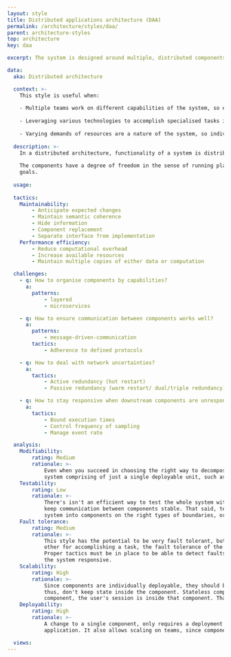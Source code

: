 ```yaml
---
layout: style
title: Distributed applications architecture (DAA)
permalink: /architecture/styles/daa/
parent: architecture-styles
top: architecture
key: daa

excerpt: The system is designed around multiple, distributed components.

data:
  aka: Distributed architecture

  context: >-
    This style is useful when:
    
    - Multiple teams work on different capabilities of the system, so each team can have ownership of one or more components
    
    - Leveraging various technologies to accomplish specialised tasks is an architectural concern
    
    - Varying demands of resources are a nature of the system, so individually scalable components are a concern
  
  description: >-
    In a distributed architecture, functionality of a system is distributed across various components that work together to accomplish tasks.
      
    The components have a degree of freedom in the sense of running platforms, number of instances, and other strategic or tactical approaches to reach system
    goals.
 
  usage:
  
  tactics:
    Maintainability:
        - Anticipate expected changes
        - Maintain semantic coherence
        - Hide information
        - Component replacement
        - Separate interface from implementation
    Performance efficiency:
        - Reduce computational overhead
        - Increase available resources
        - Maintain multiple copies of either data or computation

  challenges:
    - q: How to organise components by capabilities?
      a:
        patterns:
            - layered
            - microservices

    - q: How to ensure communication between components works well?
      a:
        patterns:
            - message-driven-communication
        tactics:
            - Adherence to defined protocols

    - q: How to deal with network uncertainties?
      a:
        tactics:
            - Active redundancy (hot restart)
            - Passive redundancy (warm restart/ dual/triple redundancy)

    - q: How to stay responsive when downstream components are unresponsive?
      a:
        tactics:
            - Bound execution times
            - Control frequency of sampling
            - Manage event rate

  analysis:
    Modifiability:
        rating: Medium
        rationale: >-
            Even when you succeed in choosing the right way to decompose the system into distributed components, the system is inherently more complex than a
            system comprising of just a single deployable unit, such as the Monolith.
    Testability:
        rating: Low
        rationale: >-
            There's isn't an efficient way to test the whole system with all components in conjunction. There must be proper measures in place to
            keep communication between components stable. That said, testing each component on its own only works well when having decomposed the
            system into components on the right types of boundaries, or you will still need multiple components under test to verify a feature.
    Fault tolerance:
        rating: Medium
        rationale: >-
            This style has the potential to be very fault tolerant, but you need to design for failure to achieve it. If components are very dependent on each
            other for accomplishing a task, the fault tolerance of the entire system is only as good as the most reliable component.
            Proper tactics must be in place to be able to detect faults quickly and take proper measures (preferably automatically) to keep
            the system responsive.
    Scalability:
        rating: High
        rationale: >-
            Since components are individually deployable, they should be able to scale individually as well. This only works if the components are stateless;
            thus, don't keep state inside the component. Stateless components can be scaled and load balanced. Stateful components cannot. In a stateful
            component, the user's session is inside that component. That ties each user to a single instance.
    Deployability:
        rating: High
        rationale: >-
            A change to a single component, only requires a deployment of that changed component. This makes deploying a lot easier compared to a monolithic
            application. It also allows scaling on teams, since components can be deployed independently.

  views:
---
```

